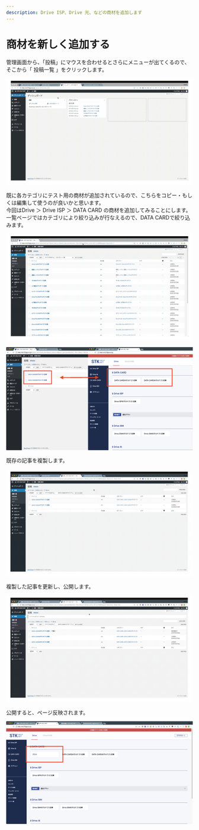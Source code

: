 ```yaml
---
description: Drive ISP、Drive 光、などの商材を追加します
---
```


# 商材を新しく追加する

管理画面から、「投稿」にマウスを合わせるとさらにメニューが出てくるので、そこから「 投稿一覧 」をクリックします。

![](.gitbook/assets/2018-06-26-16.27.03.gif)

既に各カテゴリにテスト用の商材が追加されているので、こちらをコピー・もしくは編集して使うのが良いかと思います。  
今回はDrive ＞ Drive ISP ＞ DATA CARD の商材を追加してみることにします。  
一覧ページではカテゴリにより絞り込みが行なえるので、DATA CARDで絞り込みます。

![](.gitbook/assets/2018-06-26-16.03.48.gif)

![&#x3053;&#x3061;&#x3089;&#x306E;&#x5185;&#x5BB9;&#x304C;&#x4E00;&#x89A7;&#x30DA;&#x30FC;&#x30B8;&#x306B;&#x3082;&#x305D;&#x306E;&#x307E;&#x307E;&#x53CD;&#x6620;&#x3055;&#x308C;&#x3066;&#x3044;&#x307E;&#x3059;](.gitbook/assets/image%20%285%29.png)

既存の記事を複製します。

![](.gitbook/assets/2018-06-26-16.36.50.gif)

複製した記事を更新し、公開します。

![](.gitbook/assets/2018-06-26-16.40.14.gif)

公開すると、ページ反映されます。

![](.gitbook/assets/image%20%2811%29.png)

